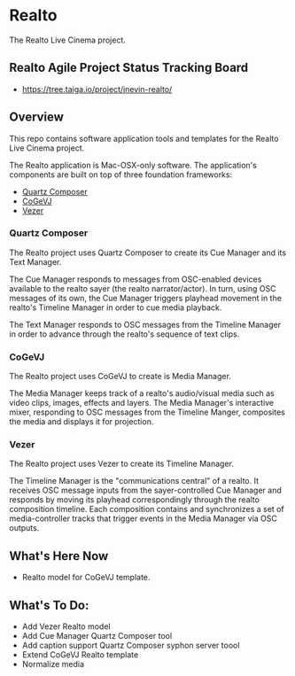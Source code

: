 # Realto
The Realto Live Cinema project.

## Realto Agile Project Status Tracking Board
- https://tree.taiga.io/project/jnevin-realto/

## Overview
This repo contains software application tools and templates for the Realto Live Cinema project.

The Realto application is Mac-OSX-only software. The application's components are built on top of three foundation frameworks: 
- [Quartz Composer](https://developer.apple.com/library/mac/documentation/GraphicsImaging/Conceptual/QuartzComposerUserGuide/qc_intro/qc_intro.html)
- [CoGeVJ](http://imimot.com/cogevj/)
- [Vezer](http://imimot.com/vezer/)

### Quartz Composer
The Realto project uses Quartz Composer to create its Cue Manager and its Text Manager. 

The Cue Manager responds to messages from OSC-enabled devices available to the realto sayer (the realto narrator/actor). In turn, using OSC messages of its own, the Cue Manager triggers playhead movement in the realto's Timeline Manager in order to cue media playback.

The Text Manager responds to OSC messages from the Timeline Manager in order to advance through the realto's sequence of text clips. 

### CoGeVJ
The Realto project uses CoGeVJ to create is Media Manager. 

The Media Manager keeps track of a realto's audio/visual media such as video clips, images, effects and layers. The Media Manager's interactive mixer, responding to OSC messages from the Timeline Manger, composites the media and displays it for projection.

### Vezer
The Realto project uses Vezer to create its Timeline Manager.

The Timeline Manager is the "communications central" of a realto. It receives OSC message inputs from the sayer-controlled Cue Manager and responds by moving its playhead correspondingly through the realto composition timeline. Each composition contains and synchronizes a set of media-controller tracks that trigger events in the Media Manager via OSC outputs. 

## What's Here Now
- Realto model for CoGeVJ template.

## What's To Do:
- Add Vezer Realto model
- Add Cue Manager Quartz Composer tool 
- Add caption support Quartz Composer syphon server toool
- Extend CoGeVJ Realto template
- Normalize media
